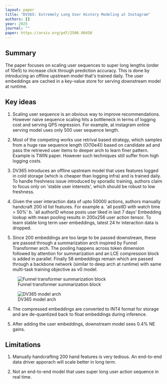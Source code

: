 ```yaml
---
layout: paper
title: "DV365: Extremely Long User History Modeling at Instagram"
authors: []
year: 2025
journal: ""
paper: https://arxiv.org/pdf/2506.00450
---
```


## Summary
The paper focuses on scaling user sequences to super long lengths (order of 10e5) to increase click through prediction accuracy. This is done by introducing an offline upstream model that's trained daily. The user embeddings are cached in a key-value store for serving downstream model at runtime. 


## Key ideas

1. Scaling user sequence is an obvious way to improve recommendations. However naive sequence scaling hits a bottleneck in terms of logging cost and serving QPS regression. For example, at instagram online serving model uses only 500 user sequence length. 

2. Most of the competing works use retrival based strategy, which samples from a huge raw sequence length (O(10e4)) based on candidate ad and pass the retrieved user items to deeper arch to learn finer pattern. Example is TWIN paper. However such techniques still suffer from high logging costs.

3. DV365 introduces an offline upstream model that uses features logged in cold storage (which is cheaper than logging infra) and is trained daily. To handle freshness issue introduced by sporadic training, authors claim to focus only on 'stable user interests', which should be robust to low freshness.

4. Given the user interaction data of upto 50000 actions, authors manually handcraft 200 id list features. For example
    a. 'all postID with watch time > 50%'
    b. 'all authorID whose posts user liked in last 7 days'
Embedding lookup with mean pooling results in 200x256 user action tensor. To learn stable long term user embeddings, latest 24 hr interaction data is dropped.

5. Since 200 embeddings are too large to be passed downstream, these are passed through a summarization arch inspired by Funnel Transformer arch. The pooling happens across token dimension followed by attention for summarization and an LCE compression block is added in parallel. Finally 58 embeddings remain which are passed through a backbone network (similar to deep arch at runtime) with same multi-task training objective as v0 model.

<figure class="image-container">
    <img src="{{ '/assets/images/FSA.png' | relative_url }}" alt="Funnel transformer summarization block" class="paper-image">
    <figcaption class="image-caption">Funnel transformer summarization block</figcaption>
</figure>

<figure class="image-container">
    <img src="{{ '/assets/images/dv365.png' | relative_url }}" alt="DV365 model arch" class="paper-image">
    <figcaption class="image-caption">DV365 model arch</figcaption>
</figure>

4. The compressed embeddings are converted to INT4 format for storage and are de-quantized back to float embeddings during inference. 

5. After adding the user embeddings, downstream model sees 0.4% NE gains.  

## Limitations
1. Manually handcrafting 200 hand features is very tedious. An end-to-end data driver apporach will scale better in long term. 

2. Not an end-to-end model that uses super long user action sequence in real time. 